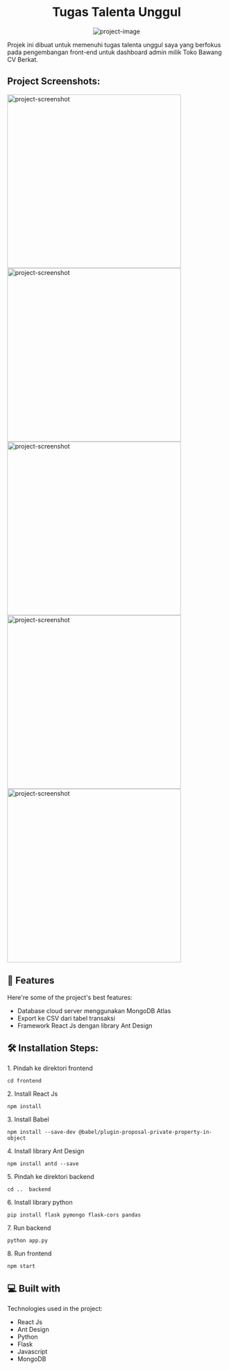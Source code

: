 <h1 align="center" id="title">Tugas Talenta Unggul</h1>

<p align="center"><img src="https://socialify.git.ci/Jinzyy/tugas-talenta-unggul/image?language=1&amp;owner=1&amp;name=1&amp;stargazers=1&amp;theme=Light" alt="project-image"></p>

<p id="description">Projek ini dibuat untuk memenuhi tugas talenta unggul saya yang berfokus pada pengembangan front-end untuk dashboard admin milik Toko Bawang CV Berkat.</p>

<h2>Project Screenshots:</h2>

<img src="https://res.cloudinary.com/dwkvqfqtd/image/upload/v1719220906/tugas-talenta-unggul/hzuyyileatkavkrvqcs0.png" alt="project-screenshot" width="400" height="400/">

<img src="https://res.cloudinary.com/dwkvqfqtd/image/upload/v1719220906/tugas-talenta-unggul/mpmxzjjqgom4c1unrspw.png" alt="project-screenshot" width="400" height="400/">

<img src="https://res.cloudinary.com/dwkvqfqtd/image/upload/v1719220906/tugas-talenta-unggul/tdpuakj9urxz8psgxh4m.png" alt="project-screenshot" width="400" height="400/">

<img src="https://res.cloudinary.com/dwkvqfqtd/image/upload/v1719220906/tugas-talenta-unggul/ybyi0aoayfmdaimnjmd9.png" alt="project-screenshot" width="400" height="400/">

<img src="https://res.cloudinary.com/dwkvqfqtd/image/upload/v1719220906/tugas-talenta-unggul/meado5mdpsqv1hbraphf.png" alt="project-screenshot" width="400" height="400/">

  
  
<h2>🧐 Features</h2>

Here're some of the project's best features:

*   Database cloud server menggunakan MongoDB Atlas
*   Export ke CSV dari tabel transaksi
*   Framework React Js dengan library Ant Design

<h2>🛠️ Installation Steps:</h2>

<p>1. Pindah ke direktori frontend</p>

```
cd frontend
```

<p>2. Install React Js</p>

```
npm install
```

<p>3. Install Babel</p>

```
npm install --save-dev @babel/plugin-proposal-private-property-in-object
```

<p>4. Install library Ant Design</p>

```
npm install antd --save
```

<p>5. Pindah ke direktori backend</p>

```
cd ..  backend
```

<p>6. Install library python</p>

```
pip install flask pymongo flask-cors pandas
```

<p>7. Run backend</p>

```
python app.py
```

<p>8. Run frontend</p>

```
npm start
```

  
  
<h2>💻 Built with</h2>

Technologies used in the project:

*   React Js
*   Ant Design
*   Python
*   Flask
*   Javascript
*   MongoDB
